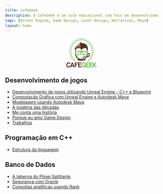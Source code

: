 ```yaml
---
title: CafeGeek
description: O CafeGeek é um site educacional com foco em desenvolvimento de jogos digitais e as disciplinas que orbitam este fantástico mundo.
tags: [Unreal Engine, Game Design, Level Design, Narrativas, Maya]
layout: home
---
```


<p align="center">
<img align="center" width="100" height="100" src="imagens/cafegeek_small.png" alt="Logo cafegeek_small">
</p>

## Desenvolvimento de jogos
- [Desenvolvimento de jogos utilizando Unreal Engine - C++ e Blueprint](unreal-engine/index.html)    
- [Computação Gráfica com Unreal Engine e Autodesk Maya](computacao-grafica/index.html)   
- [Modelagem usando Autodesk Maya](autodesk-maya/index.html)   
- [A jogatina das décadas](a_jogatina_das_decadas/index.html)     
- [Me conta uma história](me_conte_uma_historia/index.html)   
- [Porque eu amo Game Design](porque_eu_amo_game_design/index.html)   
- [Trabalhos](trabalhos/index.html)

## Programação em C++
- [Estrutura da linguagem](cpp/index.html)  

## Banco de Dados
- [A taberna do Pônei Saltitante](a_taberna_ponei_saltitante/index.html)
- [Segurança com Oracle](#)
- [Consultas analíticas usando Rank](#)    
